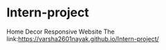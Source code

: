 # Intern-project
Home Decor Responsive Website
The link:https://varsha2601nayak.github.io/Intern-project/
